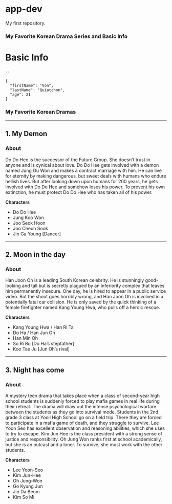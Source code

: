 # app-dev
My first repository.

### **My Favorite Korean Drama Series and Basic Info**
 # **Basic Info**
--
```
{
  "firstName": "Von",
  "lastName": "Quiatchon",
  "age": 21
}
```

### My Favorite Korean Dramas
---
## 1. My Demon


### **About**
<dl>Do Do Hee is the successor of the Future Group. She doesn’t trust in anyone and is cynical about love. Do Do Hee gets involved with a demon named Jung Gu Won and makes a contract marriage with him. He can live for eternity by making dangerous, but sweet deals with humans who endure hellish lives. But after looking down upon humans for 200 years, he gets involved with Do Do Hee and somehow loses his power. To prevent his own extinction, he must protect Do Do Hee who has taken all of his power.</dl>

**Characters**
- Do Do Hee
- Jung Koo Won
- Joo Seok Hoon
- Joo Cheon Sook
- Jin Ga Young [Dancer]

---
## 2. Moon in the day

### **About** 
 <dl>Han Joon Oh is a leading South Korean celebrity. He is stunningly good-looking and tall but is secretly plagued by an inferiority complex that leaves him permanently insecure. One day, he is hired to appear in a public service video. But the shoot goes horribly wrong, and Han Joon Oh is involved in a potentially fatal car collision. He is only saved by the quick thinking of a female firefighter named Kang Young Hwa, who pulls off a heroic rescue.</dl>
 
**Characters**
- Kang Young Hwa / Han Ri Ta
- Do Ha / Han Jun Oh
- Han Min Oh
- So Ri Bu [Do Ha’s stepfather]
- Koo Tae Ju [Jun Oh’s rival]

---
## 3. Night has come

### **About** 
<dl>A mystery teen drama that takes place when a class of second-year high school students is suddenly forced to play mafia games in real life during their retreat. The drama will draw out the intense psychological warfare between the students as they go into survival mode. Students in the 2nd grade 3 class at Yooil High School go on a field trip. There they are forced to participate in a mafia game of death, and they struggle to survive. Lee Yoon Seo has excellent observation and reasoning abilities, which she uses to try to escape. Kim Jun Hee is the class president with a strong sense of justice and responsibility. Oh Jung Won ranks first at school academically, but she is an outcast and a loner. To survive, she must work with the other students.</dl>

**Characters**
- Lee Yoon-Seo
- Kim Jun-Hee	
- Oh Jung-Won
- Go Kyung Jun
- Jin Da Beom
- Kim So Mi
